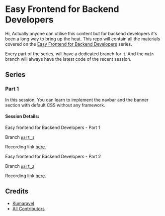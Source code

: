 # Easy Frontend for Backend Developers

Hi, Actually anyone can utilise this content but for backend developers it's been a long way to bring up the heat. This repo will contain all the materials covered on the [Easy Frontend for Backend Developers](https://github.com/theriddleofenigma/easy-frontend) series.


Every part of the series, will have a dedicated branch for it. And the `main` branch will always have the latest code of the recent session. 


## Series

### Part 1

In this session, You can learn to implement the navbar and the banner section with default CSS without any framework.

#### Session Details:

Easy frontend for Backend Developers - Part 1

Branch [`part_1`](https://github.com/theriddleofenigma/easy-frontend/tree/part_1)

Recording link [here](https://vimeo.com/752482889/efc4c79c98).


Easy frontend for Backend Developers - Part 2

Branch [`part_2`](https://github.com/theriddleofenigma/easy-frontend/tree/part_2)

Recording link [here](https://vimeo.com/755093840/140beebb5d).


## Credits

- [Kumaravel](https://github.com/theriddleofenigma)
- [All Contributors](../../contributors)